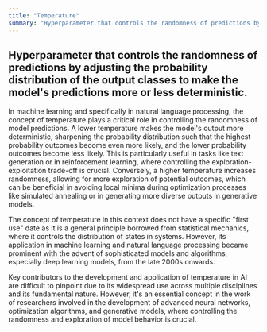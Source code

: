 ```yaml
---
title: "Temperature"
summary: "Hyperparameter that controls the randomness of predictions by adjusting the probability distribution of the output classes to make the model's predictions more or less deterministic."
---
```


## Hyperparameter that controls the randomness of predictions by adjusting the probability distribution of the output classes to make the model's predictions more or less deterministic.

In machine learning and specifically in natural language processing, the concept of temperature plays a critical role in controlling the randomness of model predictions. A lower temperature makes the model's output more deterministic, sharpening the probability distribution such that the highest probability outcomes become even more likely, and the lower probability outcomes become less likely. This is particularly useful in tasks like text generation or in reinforcement learning, where controlling the exploration-exploitation trade-off is crucial. Conversely, a higher temperature increases randomness, allowing for more exploration of potential outcomes, which can be beneficial in avoiding local minima during optimization processes like simulated annealing or in generating more diverse outputs in generative models.

The concept of temperature in this context does not have a specific "first use" date as it is a general principle borrowed from statistical mechanics, where it controls the distribution of states in systems. However, its application in machine learning and natural language processing became prominent with the advent of sophisticated models and algorithms, especially deep learning models, from the late 2000s onwards.

Key contributors to the development and application of temperature in AI are difficult to pinpoint due to its widespread use across multiple disciplines and its fundamental nature. However, it's an essential concept in the work of researchers involved in the development of advanced neural networks, optimization algorithms, and generative models, where controlling the randomness and exploration of model behavior is crucial.

